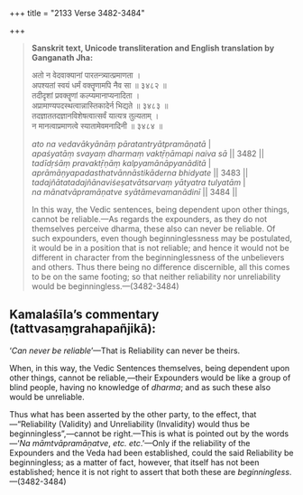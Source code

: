 +++
title = "2133 Verse 3482-3484"

+++
> **Sanskrit text, Unicode transliteration and English translation by Ganganath Jha:** 
>
> अतो न वेदवाक्यानां पारतन्त्र्यात्प्रमाणता ।  
> अपश्यतां स्वयं धर्मं वक्तॄणामपि नैव सा ॥ ३४८२ ॥  
> तदीदृशां प्रवक्तॄणां कल्प्यमानाप्यनादिता ।  
> अप्रामाण्यपदस्थत्वान्नास्तिकादेर्न भिद्यते ॥ ३४८३ ॥  
> तदज्ञाततदज्ञानविशेषत्वात्सर्वं यात्यत्र तुल्यताम् ।  
> न मानत्वाप्रमाणत्वे स्यातामेवमनादिनी ॥ ३४८४ ॥ 
>
> *ato na vedavākyānāṃ pāratantryātpramāṇatā* \|  
> *apaśyatāṃ svayaṃ dharmaṃ vaktṝṇāmapi naiva sā* \|\| 3482 \|\|  
> *tadīdṛśāṃ pravaktṝṇāṃ kalpyamānāpyanāditā* \|  
> *aprāmāṇyapadasthatvānnāstikāderna bhidyate* \|\| 3483 \|\|  
> *tadajñātatadajñānaviśeṣatvātsarvaṃ yātyatra tulyatām* \|  
> *na mānatvāpramāṇatve syātāmevamanādinī* \|\| 3484 \|\| 
>
> In this way, the Vedic sentences, being dependent upon other things, cannot be reliable.—As regards the expounders, as they do not themselves perceive dharma, these also can never be reliable. Of such expounders, even though beginninglessness may be postulated, it would be in a position that is not reliable; and hence it would not be different in character from the beginninglessness of the unbelievers and others. Thus there being no difference discernible, all this comes to be on the same footing; so that neither reliability nor unreliability would be beginningless.—(3482-3484)



## Kamalaśīla’s commentary (tattvasaṃgrahapañjikā):

‘*Can never be reliable*’—That is Reliability can never be theirs.

When, in this way, the Vedic Sentences themselves, being dependent upon other things, cannot be reliable,—their Expounders would be like a group of blind people, having no knowledge of *dharma*; and as such these also would be unreliable.

Thus what has been asserted by the other party, to the effect, that—“Reliability (Validity) and Unreliability (Invalidity) would thus be beginningless”,—cannot be right.—This is what is pointed out by the words—‘*Na māmtvāpramāṇatve*, *etc. etc*.’—Only if the reliability of the Expounders and the Veda had been established, could the said Reliability be beginningless; as a matter of fact, however, that itself has not been established; hence it is not right to assert that both these are *beginningless*.—(3482-3484)


